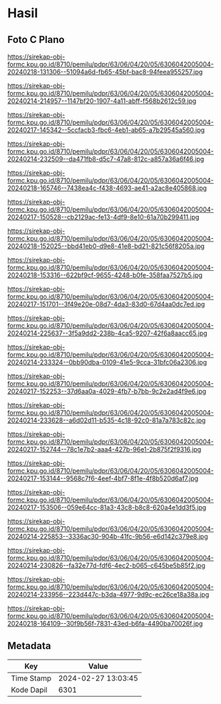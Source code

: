 # Hasil

## Foto C Plano

https://sirekap-obj-formc.kpu.go.id/8710/pemilu/pdpr/63/06/04/20/05/6306042005004-20240218-131306--51094a6d-fb65-45bf-bac8-94feea955257.jpg

https://sirekap-obj-formc.kpu.go.id/8710/pemilu/pdpr/63/06/04/20/05/6306042005004-20240214-214957--1147bf20-1907-4a11-abff-f568b2612c59.jpg

https://sirekap-obj-formc.kpu.go.id/8710/pemilu/pdpr/63/06/04/20/05/6306042005004-20240217-145342--5ccfacb3-fbc6-4eb1-ab65-a7b29545a560.jpg

https://sirekap-obj-formc.kpu.go.id/8710/pemilu/pdpr/63/06/04/20/05/6306042005004-20240214-232509--da471fb8-d5c7-47a8-812c-a857a36a6f46.jpg

https://sirekap-obj-formc.kpu.go.id/8710/pemilu/pdpr/63/06/04/20/05/6306042005004-20240218-165746--7438ea4c-f438-4693-ae41-a2ac8e405868.jpg

https://sirekap-obj-formc.kpu.go.id/8710/pemilu/pdpr/63/06/04/20/05/6306042005004-20240217-150528--cb2129ac-fe13-4df9-8e10-61a70b299411.jpg

https://sirekap-obj-formc.kpu.go.id/8710/pemilu/pdpr/63/06/04/20/05/6306042005004-20240218-152025--bbd41eb0-d9e8-41e8-bd21-821c56f8205a.jpg

https://sirekap-obj-formc.kpu.go.id/8710/pemilu/pdpr/63/06/04/20/05/6306042005004-20240218-153316--622bf9cf-9655-4248-b0fe-358faa7527b5.jpg

https://sirekap-obj-formc.kpu.go.id/8710/pemilu/pdpr/63/06/04/20/05/6306042005004-20240217-151701--3f49e20e-08d7-4da3-83d0-67d4aa0dc7ed.jpg

https://sirekap-obj-formc.kpu.go.id/8710/pemilu/pdpr/63/06/04/20/05/6306042005004-20240214-225637--3f5a9dd2-238b-4ca5-9207-42f6a8aacc65.jpg

https://sirekap-obj-formc.kpu.go.id/8710/pemilu/pdpr/63/06/04/20/05/6306042005004-20240214-233324--0bb90dba-0109-41e5-9cca-31bfc06a2306.jpg

https://sirekap-obj-formc.kpu.go.id/8710/pemilu/pdpr/63/06/04/20/05/6306042005004-20240217-152253--37d6aa0a-4029-4fb7-b7bb-9c2e2ad4f9e6.jpg

https://sirekap-obj-formc.kpu.go.id/8710/pemilu/pdpr/63/06/04/20/05/6306042005004-20240214-233628--a6d02d11-b535-4c18-92c0-81a7a783c82c.jpg

https://sirekap-obj-formc.kpu.go.id/8710/pemilu/pdpr/63/06/04/20/05/6306042005004-20240217-152744--78c1e7b2-aaa4-427b-96e1-2b875f2f9316.jpg

https://sirekap-obj-formc.kpu.go.id/8710/pemilu/pdpr/63/06/04/20/05/6306042005004-20240217-153144--9568c7f6-4eef-4bf7-8f1e-4f8b520d6af7.jpg

https://sirekap-obj-formc.kpu.go.id/8710/pemilu/pdpr/63/06/04/20/05/6306042005004-20240217-153506--059e64cc-81a3-43c8-b8c8-620a4e1dd3f5.jpg

https://sirekap-obj-formc.kpu.go.id/8710/pemilu/pdpr/63/06/04/20/05/6306042005004-20240214-225853--3336ac30-904b-41fc-9b56-e6d142c379e8.jpg

https://sirekap-obj-formc.kpu.go.id/8710/pemilu/pdpr/63/06/04/20/05/6306042005004-20240214-230826--fa32e77d-fdf6-4ec2-b065-c645be5b85f2.jpg

https://sirekap-obj-formc.kpu.go.id/8710/pemilu/pdpr/63/06/04/20/05/6306042005004-20240214-233956--223d447c-b3da-4977-9d9c-ec26ce18a38a.jpg

https://sirekap-obj-formc.kpu.go.id/8710/pemilu/pdpr/63/06/04/20/05/6306042005004-20240218-164109--30f9b56f-7831-43ed-b6fa-4490ba70026f.jpg


## Metadata

| Key        | Value               |
| ---------- | ------------------- |
| Time Stamp | 2024-02-27 13:03:45 |
| Kode Dapil | 6301                |



